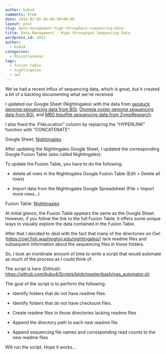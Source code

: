 ```yaml
---
author: kubu4
comments: true
date: 2016-02-05 04:48:50+00:00
layout: post
slug: data-management-high-throughput-sequencing-data
title: Data Management - High-throughput Sequencing Data
wordpress_id: 2013
author:
  - kubu4
categories:
  - Miscellaneous
tags:
  - fusion table
  - nightingales
  - owl
---
```


We've had a recent influx of sequencing data, which is great, but it created a bit of a backlog documenting what we've received.

I updated our Google Sheet (Nightingales) with the data from [geoduck genome sequencing data from BGI](2016/01/27/data-received-panopea-generosa-genome-sequencing-files-from-bgi.html), [Olympia oyster genome sequencing data from BGI](2016/01/27/data-received-ostrea-lurida-genome-sequencing-files-from-bgi.html), and [MBD bisulfite sequencing data from ZymoResearch](2016/02/03/data-received-ostrea-lurida-mbd-enriched-bs-seq.html).

I also fixed the :FileLocation" column by replacing the "HYPERLINK" function with "CONCATENATE".

Google Sheet: [Nightingales](https://docs.google.com/spreadsheets/d/1_XqIOPVHSBVGscnjzDSWUeRL7HUHXfaHxVzec-I-8Xk/pubhtml)





After updating the Nightingales Google Sheet, I updated the corresponding Google Fusion Table (also called Nightingales).

To update the Fusion Table, you have to do the following:




    
  * delete all rows in the Nightingales Google Fusion Table (Edit > Delete all rows)

    
  * Import data from the Nightingales Google Spreadsheet (File > Import more rows...)



Fusion Table: [Nightingales](https://www.google.com/fusiontables/embedviz?viz=GVIZ&t=TABLE&q=select+col0%2C+col1%2C+col2%2C+col3%2C+col4%2C+col5%2C+col6%2C+col7%2C+col8%2C+col9%2C+col10%2C+col11%2C+col12+from+13IxnqIZ_2Xpz_HE-3YcnU_egASYz9ZlA0PYIDGLN+order+by+col1+desc&containerId=googft-gviz-canvas)



At initial glance, the Fusion Table appears the same as the Google Sheet. However, if you follow the link to the full Fusion Table, it offers some unique ways to visually explore the data contained in the Fusion Table.



After that I decided to deal with the fact that many of the directories on Owl (https://owl.fish.washington.edu/nightingales/) lack readme files and subsequent information about the sequencing files in those folders.

So, I took an inordinate amount of time to write a script that would automate as much of the process as I could think of.

The script is here (GitHub): https://github.com/kubu4/Scripts/blob/master/bash/ngs_automator.sh

The goal of the script is to perform the following:





  * Identify folders that do not have readme files.



  * Identify folders that do not have checksum files.



  * Create readme files in those directories lacking readme files



  * Append the directory path to each new readme file



  * Append sequencing file names and corresponding read counts to the new readme files






Will run the script. Hope it works...
